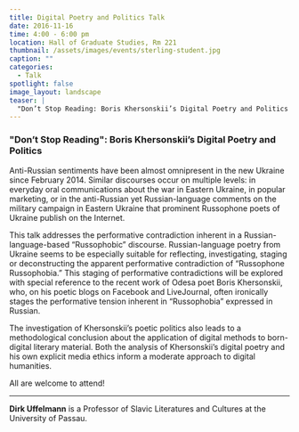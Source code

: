 ```yaml
---
title: Digital Poetry and Politics Talk
date: 2016-11-16
time: 4:00 - 6:00 pm
location: Hall of Graduate Studies, Rm 221
thumbnail: /assets/images/events/sterling-student.jpg
caption: ""
categories: 
  - Talk
spotlight: false 
image_layout: landscape
teaser: |
  "Don’t Stop Reading: Boris Khersonskii’s Digital Poetry and Politics Wednesday, November 16 from 4:00-6:00pm in the Hall of Graduate Studies, room 221 Anti-Russian sentiments have been almost..."
---
```


### "Don’t Stop Reading": Boris Khersonskii’s Digital Poetry and Politics  
   
Anti-Russian sentiments have been almost omnipresent in the new Ukraine since February 2014. Similar discourses occur on multiple levels: in everyday oral communications about the war in Eastern Ukraine, in popular marketing, or in the anti-Russian yet Russian-language comments on the military campaign in Eastern Ukraine that prominent Russophone poets of Ukraine publish on the Internet.
   
This talk addresses the performative contradiction inherent in a Russian-language-based “Russophobic” discourse. Russian-language poetry from Ukraine seems to be especially suitable for reflecting, investigating, staging or deconstructing the apparent performative contradiction of “Russophone Russophobia.” This staging of performative contradictions will be explored with special reference to the recent work of Odesa poet Boris Khersonskii, who, on his poetic blogs on Facebook and LiveJournal, often ironically stages the performative tension inherent in “Russophobia” expressed in Russian.
   
The investigation of Khersonskii’s poetic politics also leads to a methodological conclusion about the application of digital methods to born-digital literary material. Both the analysis of Khersonskii’s digital poetry and his own explicit media ethics inform a moderate approach to digital humanities.
   
All are welcome to attend!

----
   
**Dirk Uffelmann** is a Professor of Slavic Literatures and Cultures at the University of Passau.